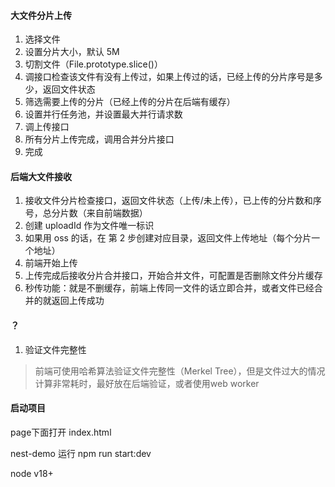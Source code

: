 #### 大文件分片上传

1. 选择文件
2. 设置分片大小，默认 5M
3. 切割文件（File.prototype.slice()）
4. 调接口检查该文件有没有上传过，如果上传过的话，已经上传的分片序号是多少，返回文件状态
5. 筛选需要上传的分片（已经上传的分片在后端有缓存）
5. 设置并行任务池，并设置最大并行请求数
6. 调上传接口
7. 所有分片上传完成，调用合并分片接口
8. 完成

#### 后端大文件接收

1. 接收文件分片检查接口，返回文件状态（上传/未上传），已上传的分片数和序号，总分片数（来自前端数据）
2. 创建 uploadId 作为文件唯一标识
3. 如果用 oss 的话，在 第 2 步创建对应目录，返回文件上传地址（每个分片一个地址）
4. 前端开始上传
5. 上传完成后接收分片合并接口，开始合并文件，可配置是否删除文件分片缓存
6. 秒传功能：就是不删缓存，前端上传同一文件的话立即合并，或者文件已经合并的就返回上传成功


#### ？

1. 验证文件完整性

> 前端可使用哈希算法验证文件完整性（Merkel Tree），但是文件过大的情况计算非常耗时，最好放在后端验证，或者使用web worker


#### 启动项目

page下面打开 index.html

nest-demo 运行 npm run start:dev  

node v18+